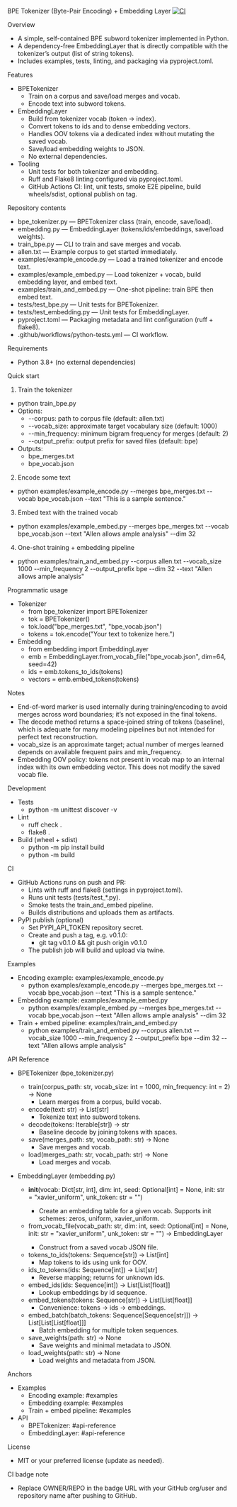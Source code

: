 BPE Tokenizer (Byte-Pair Encoding) + Embedding Layer
[![CI](https://github.com/OWNER/REPO/actions/workflows/python-tests.yml/badge.svg)](https://github.com/OWNER/REPO/actions/workflows/python-tests.yml)

Overview
- A simple, self-contained BPE subword tokenizer implemented in Python.
- A dependency-free EmbeddingLayer that is directly compatible with the tokenizer’s output (list of string tokens).
- Includes examples, tests, linting, and packaging via pyproject.toml.

Features
- BPETokenizer
  - Train on a corpus and save/load merges and vocab.
  - Encode text into subword tokens.
- EmbeddingLayer
  - Build from tokenizer vocab (token -> index).
  - Convert tokens to ids and to dense embedding vectors.
  - Handles OOV tokens via a dedicated <unk> index without mutating the saved vocab.
  - Save/load embedding weights to JSON.
  - No external dependencies.
- Tooling
  - Unit tests for both tokenizer and embedding.
  - Ruff and Flake8 linting configured via pyproject.toml.
  - GitHub Actions CI: lint, unit tests, smoke E2E pipeline, build wheels/sdist, optional publish on tag.

Repository contents
- bpe_tokenizer.py — BPETokenizer class (train, encode, save/load).
- embedding.py — EmbeddingLayer (tokens/ids/embeddings, save/load weights).
- train_bpe.py — CLI to train and save merges and vocab.
- allen.txt — Example corpus to get started immediately.
- examples/example_encode.py — Load a trained tokenizer and encode text.
- examples/example_embed.py — Load tokenizer + vocab, build embedding layer, and embed text.
- examples/train_and_embed.py — One-shot pipeline: train BPE then embed text.
- tests/test_bpe.py — Unit tests for BPETokenizer.
- tests/test_embedding.py — Unit tests for EmbeddingLayer.
- pyproject.toml — Packaging metadata and lint configuration (ruff + flake8).
- .github/workflows/python-tests.yml — CI workflow.

Requirements
- Python 3.8+ (no external dependencies)

Quick start
1) Train the tokenizer
- python train_bpe.py
- Options:
  - --corpus: path to corpus file (default: allen.txt)
  - --vocab_size: approximate target vocabulary size (default: 1000)
  - --min_frequency: minimum bigram frequency for merges (default: 2)
  - --output_prefix: output prefix for saved files (default: bpe)
- Outputs:
  - bpe_merges.txt
  - bpe_vocab.json

2) Encode some text
- python examples/example_encode.py --merges bpe_merges.txt --vocab bpe_vocab.json --text "This is a sample sentence."

3) Embed text with the trained vocab
- python examples/example_embed.py --merges bpe_merges.txt --vocab bpe_vocab.json --text "Allen allows ample analysis" --dim 32

4) One-shot training + embedding pipeline
- python examples/train_and_embed.py --corpus allen.txt --vocab_size 1000 --min_frequency 2 --output_prefix bpe --dim 32 --text "Allen allows ample analysis"

Programmatic usage
- Tokenizer
  - from bpe_tokenizer import BPETokenizer
  - tok = BPETokenizer()
  - tok.load("bpe_merges.txt", "bpe_vocab.json")
  - tokens = tok.encode("Your text to tokenize here.")
- Embedding
  - from embedding import EmbeddingLayer
  - emb = EmbeddingLayer.from_vocab_file("bpe_vocab.json", dim=64, seed=42)
  - ids = emb.tokens_to_ids(tokens)
  - vectors = emb.embed_tokens(tokens)

Notes
- End-of-word marker </w> is used internally during training/encoding to avoid merges across word boundaries; it’s not exposed in the final tokens.
- The decode method returns a space-joined string of tokens (baseline), which is adequate for many modeling pipelines but not intended for perfect text reconstruction.
- vocab_size is an approximate target; actual number of merges learned depends on available frequent pairs and min_frequency.
- Embedding OOV policy: tokens not present in vocab map to an internal <unk> index with its own embedding vector. This does not modify the saved vocab file.

Development
- Tests
  - python -m unittest discover -v
- Lint
  - ruff check .
  - flake8 .
- Build (wheel + sdist)
  - python -m pip install build
  - python -m build

CI
- GitHub Actions runs on push and PR:
  - Lints with ruff and flake8 (settings in pyproject.toml).
  - Runs unit tests (tests/test_*.py).
  - Smoke tests the train_and_embed pipeline.
  - Builds distributions and uploads them as artifacts.
- PyPI publish (optional)
  - Set PYPI_API_TOKEN repository secret.
  - Create and push a tag, e.g. v0.1.0:
    - git tag v0.1.0 && git push origin v0.1.0
  - The publish job will build and upload via twine.

Examples
- Encoding example: examples/example_encode.py
  - python examples/example_encode.py --merges bpe_merges.txt --vocab bpe_vocab.json --text "This is a sample sentence."
- Embedding example: examples/example_embed.py
  - python examples/example_embed.py --merges bpe_merges.txt --vocab bpe_vocab.json --text "Allen allows ample analysis" --dim 32
- Train + embed pipeline: examples/train_and_embed.py
  - python examples/train_and_embed.py --corpus allen.txt --vocab_size 1000 --min_frequency 2 --output_prefix bpe --dim 32 --text "Allen allows ample analysis"

API Reference
- BPETokenizer (bpe_tokenizer.py)
  - train(corpus_path: str, vocab_size: int = 1000, min_frequency: int = 2) -> None
    - Learn merges from a corpus, build vocab.
  - encode(text: str) -> List[str]
    - Tokenize text into subword tokens.
  - decode(tokens: Iterable[str]) -> str
    - Baseline decode by joining tokens with spaces.
  - save(merges_path: str, vocab_path: str) -> None
    - Save merges and vocab.
  - load(merges_path: str, vocab_path: str) -> None
    - Load merges and vocab.

- EmbeddingLayer (embedding.py)
  - __init__(vocab: Dict[str, int], dim: int, seed: Optional[int] = None, init: str = "xavier_uniform", unk_token: str = "<unk>")
    - Create an embedding table for a given vocab. Supports init schemes: zeros, uniform, xavier_uniform.
  - from_vocab_file(vocab_path: str, dim: int, seed: Optional[int] = None, init: str = "xavier_uniform", unk_token: str = "<unk>") -> EmbeddingLayer
    - Construct from a saved vocab JSON file.
  - tokens_to_ids(tokens: Sequence[str]) -> List[int]
    - Map tokens to ids using unk for OOV.
  - ids_to_tokens(ids: Sequence[int]) -> List[str]
    - Reverse mapping; returns <unk> for unknown ids.
  - embed_ids(ids: Sequence[int]) -> List[List[float]]
    - Lookup embeddings by id sequence.
  - embed_tokens(tokens: Sequence[str]) -> List[List[float]]
    - Convenience: tokens -> ids -> embeddings.
  - embed_batch(batch_tokens: Sequence[Sequence[str]]) -> List[List[List[float]]]
    - Batch embedding for multiple token sequences.
  - save_weights(path: str) -> None
    - Save weights and minimal metadata to JSON.
  - load_weights(path: str) -> None
    - Load weights and metadata from JSON.

Anchors
- Examples
  - Encoding example: #examples
  - Embedding example: #examples
  - Train + embed pipeline: #examples
- API
  - BPETokenizer: #api-reference
  - EmbeddingLayer: #api-reference

License
- MIT or your preferred license (update as needed).

CI badge note
- Replace OWNER/REPO in the badge URL with your GitHub org/user and repository name after pushing to GitHub.